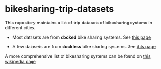 # bikesharing-trip-datasets

This repository maintains a list of trip datasets of bikesharing systems in different cities.

- Most datasets are from **docked** bike sharing systems. See <a href="docked.md"> this page </a>

- A few datasets are from **dockless** bike sharing systems. See <a href="dockless.md"> this page </a>

A more comprehensive list of bikesharing systems can be found on <a href="https://en.wikipedia.org/wiki/List_of_bicycle-sharing_systems"> this wikipedia page </a>
